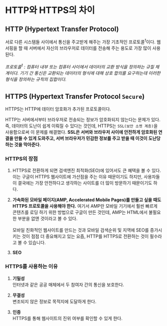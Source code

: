 # HTTP와 HTTPS의 차이

## HTTP (Hypertext Transfer Protocol)
서로 다른 시스템들 사이에서 통신을 주고받게 해주는 가장 기초적인 프로토콜<sup>1</sup>이다. 웹 서핑을 할 때 서버에서 자신의 브라우저로 데이터를 전송해 주는 용도로 가장 많이 사용된다.

<h6 style="font-weight: 400">프로토콜<sup>1</sup> : 컴퓨터 내부 또는 컴퓨터 사이에서 데이터의 교환 방식을 정의하는 규칠 체계이다. 기기 간 통신은 교환되는 데이터의 형식에 대해 상호 합의를 요구하는데 이러한 형식을 정의하는 규칙의 집합이다.</h6>

## HTTPS (Hypertext Transfer Protocol `Secure`)

HTTPS는 HTTP에 데이터 암호화가 추가된 프로토콜이다.

HTTP는 서버에서부터 브라우저로 전송되는 정보가 암호화되지 않는다는 문제가 있다. 즉, 데이터의 도난이 쉽게 이뤄질 수 있다는 것인데, HTTPS는 `SSL(보안 소켓 계층)`을 사용함으로써 이 문제를 해결했다. **SSL은 서버와 브라우저 사이에 안전하게 암호화된 연결을 만들 수 있게 도와주고, 서버 브라우저가 민감한 정보를 주고 받을 때 이것이 도난당하는 것을 막아준다.**

### HTTPS의 장점
1. HTTPS로 전환하게 되면 검색엔진 최적화(SEO)에 있어서도 큰 혜택을 볼 수 있다. 이는 구글이 HTTPS 웹사이트에 가산점을 주는 이유 때문이기도 하지만, 사용자들이 결국에는 가장 안전하다고 생각하는 사이트를 더 많이 방문하기 때문이기도 하다.

2. **가속화된 모바일 페이지(AMP, Accelerated Mobile Pages)를 만들고 싶을 때도 HTTPS 프로토콜을 사용해야 한다.** 여기서 AMP란 모바일 기기에서 훨씬 빠르게 콘텐츠를 로딩 하기 위한 방법으로 구글이 만든 것인데, AMP는 HTML에서 불필요한 부분을 없앤 것이라고 볼 수 있다. </br></br>
모바일 친화적인 웹사이트를 만드는 것과 모바일 검색순위 및 지역에 SEO를 증가시키는 것이 점점 더 중요해지고 있는 요즘, HTTP를 HTTPS로 전환하는 것이 필수라고 볼 수 있습니다.

1. **SEO**


### HTTPS를 사용하는 이유
1. **기밀성**</br>
인터넷과 같은 공공 매체에서 두 참여자 간의 통신을 보호한다.

2. **무결성**</br>
변조되지 않은 정보로 목적지에 도달하게 한다.

3. **인증**</br>
HTTPS를 통해 웹사이트의 진위 여부를 확인할 수 있게 한다.